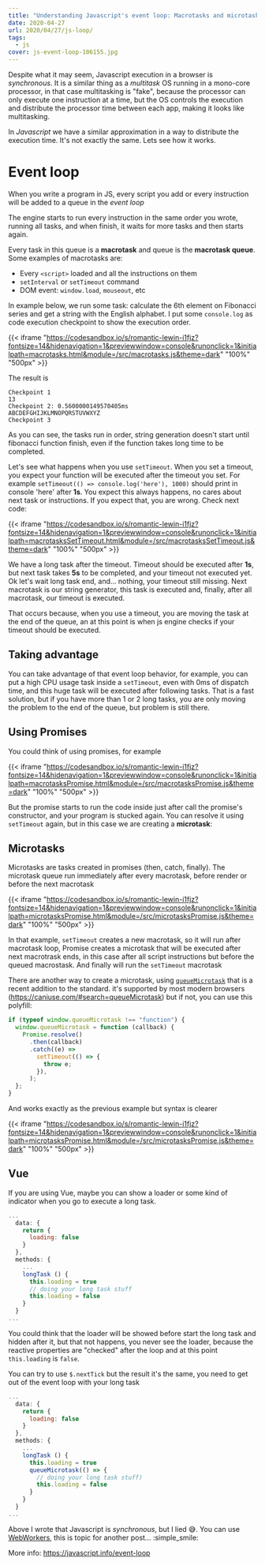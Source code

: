 ```yaml
---
title: "Understanding Javascript's event loop: Macrotasks and microtasks"
date: 2020-04-27
url: 2020/04/27/js-loop/
tags:
  - js
cover: js-event-loop-106155.jpg
---
```


Despite what it may seem, Javascript execution in a browser is _synchronous_. It is a similar thing as a _multitask_ OS running in a mono-core processor, in that case multitasking is "fake", because the processor can only execute one instruction at a time, but the OS controls the execution and distribute the processor time between each app, making it looks like multitasking.

In _Javascript_ we have a similar approximation in a way to distribute the execution time. It's not exactly the same. Lets see how it works.

# Event loop

When you write a program in JS, every script you add or every instruction will be added to a queue in the _event loop_

The engine starts to run every instruction in the same order you wrote, running all tasks, and when finish, it waits for more tasks and then starts again.

Every task in this queue is a **macrotask** and queue is the **macrotask queue**. Some examples of macrotasks are:

- Every `<script>` loaded and all the instructions on them
- `setInterval` or `setTimeout` command
- DOM event: `window.load`, `mouseout`, etc

In example below, we run some task: calculate the 6th element on Fibonacci series and get a string with the English alphabet. I put some `console.log` as code execution checkpoint to show the execution order.

{{< iframe "https://codesandbox.io/s/romantic-lewin-i1fjz?fontsize=14&hidenavigation=1&previewwindow=console&runonclick=1&initialpath=macrotasks.html&module=/src/macrotasks.js&theme=dark" "100%" "500px" >}}

The result is

```
Checkpoint 1
13
Checkpoint 2: 0.5600000149570405ms
ABCDEFGHIJKLMNOPQRSTUVWXYZ
Checkpoint 3
```

As you can see, the tasks run in order, string generation doesn't start until fibonacci function finish, even if the function takes long time to be completed.

Let's see what happens when you use `setTimeout`. When you set a timeout, you expect your function will be executed after the timeout you set. For example `setTimeout(() => console.log('here'), 1000)` should print in console 'here' after **1s**. You expect this always happens, no cares about next task or instructions. If you expect that, you are wrong. Check next code:

{{< iframe "https://codesandbox.io/s/romantic-lewin-i1fjz?fontsize=14&hidenavigation=1&previewwindow=console&runonclick=1&initialpath=macrotasksSetTimeout.html&module=/src/macrotasksSetTimeout.js&theme=dark" "100%" "500px" >}}

We have a long task after the timeout. Timeout should be executed after **1s**, but next task takes **5s** to be completed, and your timeout not executed yet. Ok let's wait long task end, and... nothing, your timeout still missing. Next macrotask is our string generator, this task is executed and, finally, after all macrotask, our timeout is executed.

That occurs because, when you use a timeout, you are moving the task at the end of the queue, an at this point is when js engine checks if your timeout should be executed.

## Taking advantage

You can take advantage of that event loop behavior, for example, you can put a high CPU usage task inside a `setTimeout`, even with 0ms of dispatch time, and this huge task will be executed after following tasks.
That is a fast solution, but if you have more than 1 or 2 long tasks, you are only moving the problem to the end of the queue, but problem is still there.

## Using Promises

You could think of using promises, for example

{{< iframe "https://codesandbox.io/s/romantic-lewin-i1fjz?fontsize=14&hidenavigation=1&previewwindow=console&runonclick=1&initialpath=macrotasksPromise.html&module=/src/macrotasksPromise.js&theme=dark" "100%" "500px" >}}

But the promise starts to run the code inside just after call the promise's constructor, and your program is stucked again. You can resolve it using `setTimeout` again, but in this case we are creating a **microtask**:

## Microtasks

Microtasks are tasks created in promises (then, catch, finally). The microtask queue run immediately after every macrotask, before render or before the next macrotask

{{< iframe "https://codesandbox.io/s/romantic-lewin-i1fjz?fontsize=14&hidenavigation=1&previewwindow=console&runonclick=1&initialpath=microtasksPromise.html&module=/src/microtasksPromise.js&theme=dark" "100%" "500px" >}}

In that example, `setTimeout` creates a new macrotask, so it will run after macrotask loop, Promise creates a microtask that will be executed after next macrotrask ends, in this case after all script instructions but before the queued macrostask. And finally will run the `setTimeout` macrotask

There are another way to create a microtask, using [`queueMicrotask`](https://developer.mozilla.org/en-US/docs/Web/API/WindowOrWorkerGlobalScope/queueMicrotask) that is a recent addition to the standard. it's supported by most modern browsers (https://caniuse.com/#search=queueMicrotask) but if not, you can use this polyfill:

```js
if (typeof window.queueMicrotask !== "function") {
  window.queueMicrotask = function (callback) {
    Promise.resolve()
      .then(callback)
      .catch((e) =>
        setTimeout(() => {
          throw e;
        }),
      );
  };
}
```

And works exactly as the previous example but syntax is clearer

{{< iframe "https://codesandbox.io/s/romantic-lewin-i1fjz?fontsize=14&hidenavigation=1&previewwindow=console&runonclick=1&initialpath=microtasksPromise.html&module=/src/microtasksPromise.js&theme=dark" "100%" "500px" >}}

## Vue

If you are using Vue, maybe you can show a loader or some kind of indicator when you go to execute a long task.

```js
...
  data: {
    return {
      loading: false
    }
  },
  methods: {
    ...
    longTask () {
      this.loading = true
      // doing your long task stuff
      this.loading = false
    }
  }
...
```

You could think that the loader will be showed before start the long task and hidden after it, but that not happens, you never see the loader, because the reactive properties are "checked" after the loop and at this point `this.loading` is `false`.

You can try to use `$.nextTick` but the result it's the same, you need to get out of the event loop with your long task

```js
...
  data: {
    return {
      loading: false
    }
  },
  methods: {
    ...
    longTask () {
      this.loading = true
      queueMicrotask(() => {
        // doing your long task stuff)
        this.loading = false
      }
    }
  }
...
```

Above I wrote that Javascript is _synchronous_, but I lied :sweat_smile:. You can use [WebWorkers](https://developer.mozilla.org/en-US/docs/Web/API/Web_Workers_API/Using_web_workers), this is topic for another post... :simple_smile:

More info: https://javascript.info/event-loop

